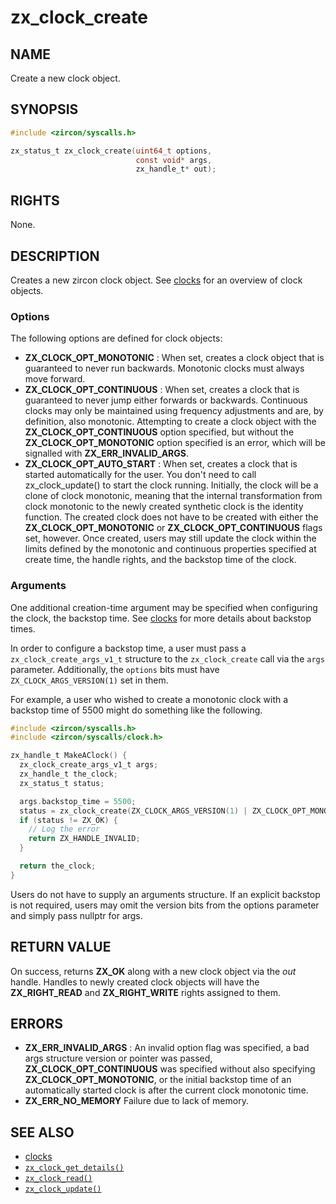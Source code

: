 # zx_clock_create

## NAME

<!-- Updated by update-docs-from-fidl, do not edit. -->

Create a new clock object.

## SYNOPSIS

<!-- Updated by update-docs-from-fidl, do not edit. -->

```c
#include <zircon/syscalls.h>

zx_status_t zx_clock_create(uint64_t options,
                            const void* args,
                            zx_handle_t* out);
```

## RIGHTS

<!-- Updated by update-docs-from-fidl, do not edit. -->

None.

## DESCRIPTION

Creates a new zircon clock object. See [clocks](/docs/reference/kernel_objects/clock.md) for an
overview of clock objects.

### Options

The following options are defined for clock objects:

+ **ZX_CLOCK_OPT_MONOTONIC** : When set, creates a clock object that is
  guaranteed to never run backwards. Monotonic clocks must always move forward.
+ **ZX_CLOCK_OPT_CONTINUOUS** : When set, creates a clock that is guaranteed to
  never jump either forwards or backwards. Continuous clocks may only be
  maintained using frequency adjustments and are, by definition, also monotonic.
  Attempting to create a clock object with the **ZX_CLOCK_OPT_CONTINUOUS** option
  specified, but without the **ZX_CLOCK_OPT_MONOTONIC** option specified is an
  error, which will be signalled with **ZX_ERR_INVALID_ARGS**.
+ **ZX_CLOCK_OPT_AUTO_START** : When set, creates a clock that is started
  automatically for the user. You don't need to call zx_clock_update() to start
  the clock running. Initially, the clock will be a clone of clock monotonic,
  meaning that the internal transformation from clock monotonic to the newly
  created synthetic clock is the identity function. The created clock does not
  have to be created with either the **ZX_CLOCK_OPT_MONOTONIC** or
  **ZX_CLOCK_OPT_CONTINUOUS** flags set, however. Once created, users may still
  update the clock within the limits defined by the monotonic and continuous
  properties specified at create time, the handle rights, and the backstop time
  of the clock.

### Arguments

One additional creation-time argument may be specified when configuring the clock, the backstop
time. See [clocks](/docs/reference/kernel_objects/clock.md) for more details about backstop times.

In order to configure a backstop time, a user must pass a `zx_clock_create_args_v1_t` structure to
the `zx_clock_create` call via the `args` parameter. Additionally, the `options` bits must have
`ZX_CLOCK_ARGS_VERSION(1)` set in them.

For example, a user who wished to create a monotonic clock with a backstop time of 5500 might do
something like the following.

```c
#include <zircon/syscalls.h>
#include <zircon/syscalls/clock.h>

zx_handle_t MakeAClock() {
  zx_clock_create_args_v1_t args;
  zx_handle_t the_clock;
  zx_status_t status;

  args.backstop_time = 5500;
  status = zx_clock_create(ZX_CLOCK_ARGS_VERSION(1) | ZX_CLOCK_OPT_MONOTONIC, &args, &the_clock);
  if (status != ZX_OK) {
    // Log the error
    return ZX_HANDLE_INVALID;
  }

  return the_clock;
}
```

Users do not have to supply an arguments structure. If an explicit backstop is not required, users
may omit the version bits from the options parameter and simply pass nullptr for args.

## RETURN VALUE

On success, returns **ZX_OK** along with a new clock object via the *out*
handle. Handles to newly created clock objects will have the **ZX_RIGHT_READ**
and **ZX_RIGHT_WRITE** rights assigned to them.

## ERRORS

 - **ZX_ERR_INVALID_ARGS** : An invalid option flag was specified, a bad args
   structure version or pointer was passed, **ZX_CLOCK_OPT_CONTINUOUS** was
   specified without also specifying **ZX_CLOCK_OPT_MONOTONIC**, or the initial
   backstop time of an automatically started clock is after the current clock
   monotonic time.
 - **ZX_ERR_NO_MEMORY**  Failure due to lack of memory.

## SEE ALSO

 - [clocks]
 - [`zx_clock_get_details()`]
 - [`zx_clock_read()`]
 - [`zx_clock_update()`]

<!-- References updated by update-docs-from-fidl, do not edit. -->

[clocks]: /docs/reference/kernel_objects/clock.md
[`zx_clock_get_details()`]: clock_get_details.md
[`zx_clock_read()`]: clock_read.md
[`zx_clock_update()`]: clock_update.md
